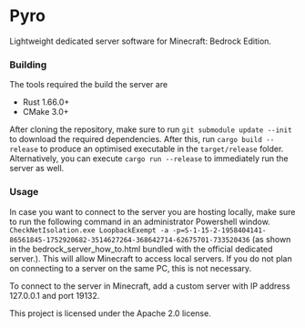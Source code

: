 # Pyro
Lightweight dedicated server software for Minecraft: Bedrock Edition.

### Building
The tools required the build the server are
- Rust 1.66.0+
- CMake 3.0+

After cloning the repository, make sure to run `git submodule update --init` to download the required dependencies. After this, run `cargo build --release` to produce an optimised executable in the `target/release` folder. Alternatively, you can execute `cargo run --release` to immediately run the server as well.

### Usage
In case you want to connect to the server you are hosting locally, make sure to run the following command in an administrator Powershell window.
`CheckNetIsolation.exe LoopbackExempt -a -p=S-1-15-2-1958404141-86561845-1752920682-3514627264-368642714-62675701-733520436` (as shown in the bedrock_server_how_to.html bundled with the official dedicated server.). This will allow Minecraft to access local servers.
If you do not plan on connecting to a server on the same PC, this is not necessary.

To connect to the server in Minecraft, add a custom server with IP address 127.0.0.1 and port 19132. 

This project is licensed under the Apache 2.0 license.
